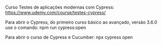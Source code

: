 Curso Testes de aplicações modernas com Cypress: https://www.udemy.com/course/testes-cypress/

Para abrir o Cypress, do primeiro curso básico ao avançado, versão 3.6.0 use o comando: npm run cypress:open

Para abrir o curso de Cypress e Cucumber: npx cypress open
